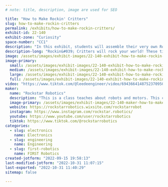 ```yaml
---
# note: title, description, image are used for SEO

title: "How to Make Rockin' Critters"
slug: how-to-make-rockin-critters
permalink: /exhibits/how-to-make-rockin-critters/
exhibit-id: 22-140
exhibit-zone: "Curiosity"
space-number: "CC1"
description: "In this exhibit, students will assemble their very own Rockin&#039; critter. This is a dancing robot."
description-long: "Rockin&#039; Critters will rock your world! These tiny robots are super easy to assemble, with little instruction. This take home souvenir is the the life of party! You&#039;ll love your Rockin&#039; Critter. "
image: /assets/images/exhibit-images/22-140-exhibit-how-to-make-rockin-critters-dancing-robot-large.png
image-primary: 
  small: /assets/images/exhibit-images/22-140-exhibit-how-to-make-rockin-critters-dancing-robot-small.png
  medium: /assets/images/exhibit-images/22-140-exhibit-how-to-make-rockin-critters-dancing-robot-medium.png
  large: /assets/images/exhibit-images/22-140-exhibit-how-to-make-rockin-critters-dancing-robot-large.png
  full: /assets/images/exhibit-images/22-140-exhibit-how-to-make-rockin-critters-dancing-robot-full.png
video: "https://www.tiktok.com/@leedeengineer/video/6943664148752370950?is_copy_url=1&is_from_webapp=v1"
maker: 
  name: "Rockstar Robotics"
  description: "This is a class teaches about robots and motors. This course is meant for kids ages six through twelve, but all ages are welcome."
  image-primary: /assets/images/exhibit-images/22-140-maker-how-to-make-rockin-critters-img-8679-medium.jpg
  website: https://rockstarrobotics.wixsite.com/rockstarrobot
  instagram: https://www.instagram.com/rockstar.robotics/
  youtube: https://www.youtube.com/user/rockstarrobotics
  tiktok: https://www.tiktok.com/@rockstarrobotics
categories: 
  - slug: electronics
    name: Electronics
  - slug: engineering
    name: Engineering
  - slug: first-robotics
    name: FIRST Robotics
created-jotform: "2022-09-15 19:58:13"
last-modified-jotform: "2022-10-31 11:07:15"
last-exported: "2022-10-31 11:40:29"
sitemap: false

---
```

